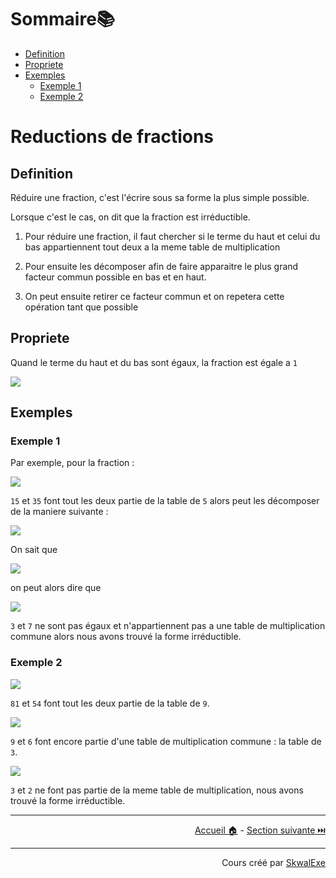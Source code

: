 <!--
{% raw %}
-->
# Sommaire📚

- [Definition](#definition)
- [Propriete](#propriete)
- [Exemples](#exemples)
  - [Exemple 1](#exemple-1)
  - [Exemple 2](#exemple-2)

# Reductions de fractions

## Definition 

Réduire une fraction, c'est l'écrire sous sa forme la plus simple possible.

Lorsque c'est le cas, on dit que la fraction est irréductible.

1. Pour réduire une fraction, il faut chercher si le terme du haut et celui du bas appartiennent tout deux a la meme table de multiplication

2. Pour ensuite les décomposer afin de faire apparaitre le plus grand facteur commun possible en bas et en haut. 

3. On peut ensuite retirer ce facteur commun et on repetera cette opération tant que possible

## Propriete

Quand le terme du haut et du bas sont égaux, la fraction est égale a `1`

<!-- $$
\frac{45}{45}=1
$$ --> 

<img style="" src="https://latex.codecogs.com/svg.image?{\color{White}%5Cfrac%7B45%7D%7B45%7D%3D1">

## Exemples

### Exemple 1

Par exemple, pour la fraction : 

<!-- $$
\frac{15}{35}
$$ --> 

<img style="" src="https://latex.codecogs.com/svg.image?{\color{White}%5Cfrac%7B15%7D%7B35%7D">

`15` et `35` font tout les deux partie de la table de `5` alors peut les décomposer de la maniere suivante :

<!-- $$
\frac{3{\color{green}\ \times\ 5}}{7{\color{green}\ \times\ 5}}
$$ --> 

<img style="" src="https://latex.codecogs.com/svg.image?{\color{White}%5Cfrac%7B3%7B%5Ccolor%7Bgreen%7D%5C%20%5Ctimes%5C%205%7D%7D%7B7%7B%5Ccolor%7Bgreen%7D%5C%20%5Ctimes%5C%205%7D%7D">

On sait que 

<!-- $$
\frac{a{\color{green}\ \times\ c}}{b{\color{green}\ \times\ c}} =  \frac{a}{b}
$$ --> 

<img style="" src="https://latex.codecogs.com/svg.image?{\color{White}%5Cfrac%7Ba%7B%5Ccolor%7Bgreen%7D%5C%20%5Ctimes%5C%20c%7D%7D%7Bb%7B%5Ccolor%7Bgreen%7D%5C%20%5Ctimes%5C%20c%7D%7D%20%3D%20%20%5Cfrac%7Ba%7D%7Bb%7D">

on peut alors dire que 

<!-- $$
\frac{3{\color{green}\ \times}\ {\color{green}5}}{7{\color{green}\ \times}\ \color{green}{5}} = \frac{3}{7}
$$ -->
<img src="https://latex.codecogs.com/svg.image?\color{white}%5Cfrac%7B3%7B%5Ccolor%7Bgreen%7D%5C%20%5Ctimes%7D%5C%20%7B%5Ccolor%7Bgreen%7D5%7D%7D%7B7%7B%5Ccolor%7Bgreen%7D%5C%20%5Ctimes%7D%5C%20%5Ccolor%7Bgreen%7D%7B5%7D%7D%20%3D%20%5Cfrac%7B3%7D%7B7%7D" />


`3` et `7` ne sont pas égaux et n'appartiennent pas a une table de multiplication commune alors nous avons trouvé la forme irréductible.

### Exemple 2 

<!-- $$
\frac{81}{54}
$$ --> 

<img style="" src="https://latex.codecogs.com/svg.image?{\color{White}%5Cfrac%7B81%7D%7B54%7D">

`81` et `54` font tout les deux partie de la table de `9`.

<!-- $$
\frac{9{\color{green}\ \times\ }\cancel{{\color{green}9}}}{6{\color{green}\ \times\ }\cancel{{\color{green}9}}} = \frac{9}{6}
$$ --> 

<img style="" src="https://latex.codecogs.com/svg.image?{\color{White}%5Cfrac%7B9%7B%5Ccolor%7Bgreen%7D%5C%20%5Ctimes%5C%20%7D%5Ccancel%7B%7B%5Ccolor%7Bgreen%7D9%7D%7D%7D%7B6%7B%5Ccolor%7Bgreen%7D%5C%20%5Ctimes%5C%20%7D%5Ccancel%7B%7B%5Ccolor%7Bgreen%7D9%7D%7D%7D%20%3D%20%5Cfrac%7B9%7D%7B6%7D">

`9` et `6` font encore partie d'une table de multiplication commune : la table de `3`.

<!-- $$
\frac{9}{6} = 
\frac{
3{\color{green}\ \times\ }\cancel{{\color{green}3}}
}{
2{\color{green}\ \times\ }\cancel{{\color{green}3}}
}
$$ --> 

<img style="" src="https://latex.codecogs.com/svg.image?{\color{White}%5Cfrac%7B9%7D%7B6%7D%20%3D%20%0A%5Cfrac%7B%0A3%7B%5Ccolor%7Bgreen%7D%5C%20%5Ctimes%5C%20%7D%5Ccancel%7B%7B%5Ccolor%7Bgreen%7D3%7D%7D%0A%7D%7B%0A2%7B%5Ccolor%7Bgreen%7D%5C%20%5Ctimes%5C%20%7D%5Ccancel%7B%7B%5Ccolor%7Bgreen%7D3%7D%7D%0A%7D">

`3` et `2` ne font pas partie de la meme table de multiplication, nous avons trouvé la forme irréductible.


---

<p align="right"><a href="https://skwalexe.github.io/les-maths/">Accueil 🏠</a> - <a href="../addition-et-soustraction-de-fractions">Section suivante ⏭️</a></p>


---

<p align="right">Cours créé par <a href="https://github.com/SkwalExe/" target="_blank">SkwalExe</a></p>

<!--
{% endraw %}
-->